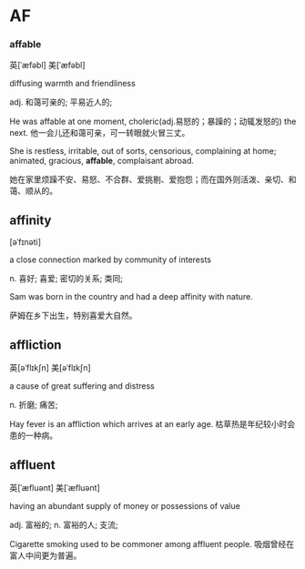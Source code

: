 # AF

### affable

英\[ˈæfəbl\] 美\[ˈæfəbl\]

diffusing warmth and friendliness

adj. 和蔼可亲的; 平易近人的; 

He was affable at one moment, choleric(adj.易怒的；暴躁的；动辄发怒的) the next. 他一会儿还和蔼可亲，可一转眼就火冒三丈。

She is restless, irritable, out of sorts, censorious, complaining at home; animated, gracious, **affable**, complaisant abroad.

她在家里烦躁不安、易怒、不合群、爱挑剔、爱抱怨；而在国外则活泼、亲切、和蔼、顺从的。

## affinity

\[əˈfɪnəti\]

a close connection marked by community of interests

n. 喜好; 喜爱; 密切的关系; 类同;

Sam was born in the country and had a deep affinity with nature. 

萨姆在乡下出生，特别喜爱大自然。

## affliction

英\[əˈflɪkʃn\] 美\[əˈflɪkʃn\] 

a cause of great suffering and distress

n. 折磨; 痛苦; 

Hay fever is an affliction which arrives at an early age. 枯草热是年纪较小时会患的一种病。

## affluent

英\[ˈæfluənt\] 美\[ˈæfluənt\]

having an abundant supply of money or possessions of value

adj. 富裕的; n. 富裕的人; 支流; 

Cigarette smoking used to be commoner among affluent people. 吸烟曾经在富人中间更为普遍。

